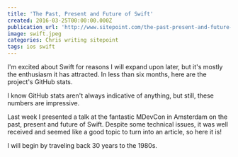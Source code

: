 ```yaml
---
title: 'The Past, Present and Future of Swift'
created: 2016-03-25T00:00:00.000Z
publication_url: 'http://www.sitepoint.com/the-past-present-and-future-of-swift/'
image: swift.jpeg
categories: Chris writing sitepoint
tags: ios swift
---
```


I'm excited about Swift for reasons I will expand upon later, but it's mostly the enthusiasm it has attracted. In less than six months, here are the project's GitHub stats.

I know GitHub stats aren't always indicative of anything, but still, these numbers are impressive.

Last week I presented a talk at the fantastic MDevCon in Amsterdam on the past, present and future of Swift. Despite some technical issues, it was well received and seemed like a good topic to turn into an article, so here it is!

I will begin by traveling back 30 years to the 1980s.
